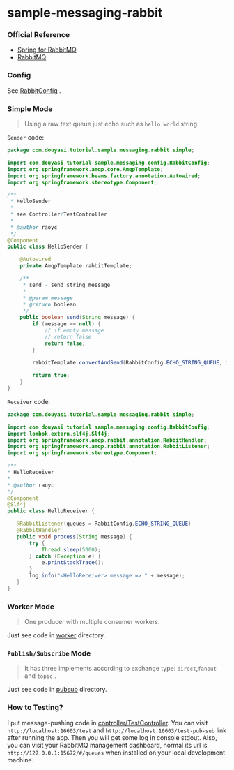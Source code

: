 # sample-messaging-rabbit

### Official Reference

- [Spring for RabbitMQ](https://docs.spring.io/spring-boot/docs/2.6.7/reference/htmlsingle/#boot-features-amqp)
- [RabbitMQ](https://www.rabbitmq.com/)

### Config

See [RabbitConfig](./src/main/java/com/douyasi/tutorial/sample/messaging/config/RabbitConfig.java) .

### Simple Mode

>   Using a raw text queue just echo such as `hello world` string.

`Sender` code:

```java
package com.douyasi.tutorial.sample.messaging.rabbit.simple;

import com.douyasi.tutorial.sample.messaging.config.RabbitConfig;
import org.springframework.amqp.core.AmqpTemplate;
import org.springframework.beans.factory.annotation.Autowired;
import org.springframework.stereotype.Component;

/**
 * HelloSender
 *
 * see Controller/TestController
 *
 * @author raoyc
 */
@Component
public class HelloSender {

    @Autowired
    private AmqpTemplate rabbitTemplate;

    /**
     * send - send string message
     *
     * @param message
     * @return boolean
     */
    public boolean send(String message) {
        if (message == null) {
            // if empty message
            // return false
            return false;
        }

        rabbitTemplate.convertAndSend(RabbitConfig.ECHO_STRING_QUEUE, message);
        
        return true;
    }
}
```

`Receiver` code:

 ```java
 package com.douyasi.tutorial.sample.messaging.rabbit.simple;

import com.douyasi.tutorial.sample.messaging.config.RabbitConfig;
import lombok.extern.slf4j.Slf4j;
import org.springframework.amqp.rabbit.annotation.RabbitHandler;
import org.springframework.amqp.rabbit.annotation.RabbitListener;
import org.springframework.stereotype.Component;

/**
 * HelloReceiver
 *
 * @author raoyc
 */
@Component
@Slf4j
public class HelloReceiver {

    @RabbitListener(queues = RabbitConfig.ECHO_STRING_QUEUE)
    @RabbitHandler
    public void process(String message) {
        try {
            Thread.sleep(5000);
        } catch (Exception e) {
            e.printStackTrace();
        }
        log.info("<HelloReceiver> message => " + message);
    }
}
 ```

### Worker Mode

>   One producer with multiple consumer workers.

Just see code in [worker](./src/main/java/com/douyasi/tutorial/sample/messaging/rabbit/worker) directory.

### `Publish/Subscribe` Mode

>   It has three implements according to exchange type: `direct`,`fanout` and `topic` .

Just see code in [pubsub](./src/main/java/com/douyasi/tutorial/sample/messaging/rabbit/pubsub) directory.


### How to Testing?

I put message-pushing code in [controller/TestController](./src/main/java/com/douyasi/tutorial/sample/messaging/controller/TestController.java). You can visit `http://localhost:16603/test` and `http://localhost:16603/test-pub-sub` link after running the app. Then you will get some log in console stdout. Also, you can visit your RabbitMQ management dashboard, normal its url is `http://127.0.0.1:15672/#/queues` when installed on your local development machine.

